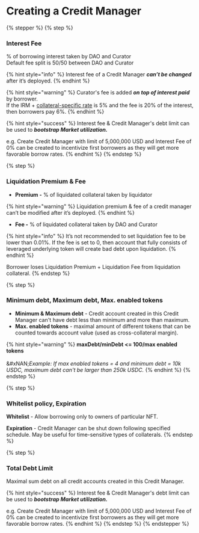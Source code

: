# Creating a Credit Manager

{% stepper %}
{% step %}
### **Interest Fee**

% of borrowing interest taken by DAO and Curator\
Default fee split is 50/50 between DAO and Curator

{% hint style="info" %}
Interest fee of a Credit Manager _**can’t be changed**_ after it’s deployed.
{% endhint %}

{% hint style="warning" %}
Curator's fee is added _**on top of interest paid**_ by borrower.\
If the IRM + [collateral-specific rate](https://docs.gearbox.fi/gearbox-permissionless-doc/competitive-advantages/collateral-specific-rates) is 5% and the fee is 20% of the interest, then borrowers pay 6%.
{% endhint %}

{% hint style="success" %}
Interest fee & Credit Manager's debt limit can be used to _**bootstrap Market utilization.**_

e.g. Create Credit Manager with limit of 5,000,000 USD and Interest Fee of 0% can be created to incentivize first borrowers as they will get more favorable borrow rates.
{% endhint %}
{% endstep %}

{% step %}
### Liquidation Premium & Fee

* **Premium -** % of liquidated collateral taken by liquidator&#x20;

{% hint style="warning" %}
Liquidation premium &  fee of a credit manager can’t be modified after it’s deployed.
{% endhint %}

* **Fee -** % of liquidated collateral taken by DAO and Curator&#x20;

{% hint style="info" %}
It’s not recommended to set liquidation fee to be lower than 0.01%. If the fee is set to 0, then account that fully consists of leveraged underlying token will create bad debt upon liquidation.
{% endhint %}

Borrower loses Liquidation Premium + Liquidation Fee from liquidation collateral.
{% endstep %}

{% step %}
### Minimum debt, Maximum debt, Max. enabled tokens

* **Minimum & Maximum debt** - Credit account created in this Credit Manager can't have debt less than minimum and more than maximum.
* **Max. enabled tokens** - maximal amount of different tokens that can be counted towards account value (used as cross-collateral margin).

{% hint style="warning" %}
**maxDebt/minDebt <= 100/max enabled tokens**\
\
&#xNAN;_&#x45;xample: If max enabled tokens = 4 and minimum debt = 10k USDC, maximum debt can't be larger than 250k USDC._
{% endhint %}
{% endstep %}

{% step %}
### Whitelist policy, Expiration

**Whitelist** - Allow borrowing only to owners of particular NFT.

**Expiration** - Credit Manager can be shut down following specified schedule. May be useful for time-sensitive types of collaterals.
{% endstep %}

{% step %}
### Total Debt Limit

Maximal sum debt on all credit accounts created in this Credit Manager.

{% hint style="success" %}
Interest fee & Credit Manager's debt limit can be used to _**bootstrap Market utilization.**_

e.g. Create Credit Manager with limit of 5,000,000 USD and Interest Fee of 0% can be created to incentivize first borrowers as they will get more favorable borrow rates.
{% endhint %}
{% endstep %}
{% endstepper %}
